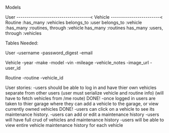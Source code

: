 Models

User ------------------------------------< Vehicle ------------------------< Routine
 :has_many :vehicles                        belongs_to :user                  belongs_to :vehicle
 :has_many :routines, through :vehicle      has_many :routines                has_many :users, through :vehicles


 Tables Needed:

 User
 -username
 -password_digest
 -email

 Vehicle
 -year
 -make
 -model
 -vin
 -mileage
 -vehicle_notes
 -image_url
 -user_id

 Routine
 -routine
 -vehicle_id


 User stories:
    -users should be able to log in and have thier own vehicles separate from other users (user must serialize vehicle and routine info) (will have to fetch vehicles from /me route) DONE!
    -once logged in users are taken to thier garage where they can add a vehicle to the garage, or view currently owned vehicles DONE!
    -users can click on a vehicle to see its maintenance history.
    -users can add or edit a maintenance history
    -users will have full crud of vehicles and maintenance history
    -users will be able to view entire vehicle maintenance history for each vehicle